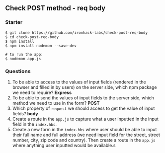 ## Check POST method - req body

### Starter

```shell
$ git clone https://github.com/ironhack-labs/check-post-req-body
$ cd check-post-req-body
$ npm install
$ npm install nodemon --save-dev

# to run the app:
$ nodemon app.js
```

### Questions

1. To be able to access to the values of input fields (rendered in the browser and filled in by users) on the server side, which npm package we need to require? **Express**
2. To be able to send the values of input fields to the server side, which method we need to use in the form? **POST**
3. Which property of `request` we should access to get the value of input fields? **body**
4. Create a route in the `app.js` to capture what a user inputted in the input field in the `index.hbs`.
5. Create a new form in the `index.hbs` where user should be able to input their full name and full address (we need input field for the street, street number, city, zip code and country). Then create a route in the `app.js` where anything user inputted would be available.s
